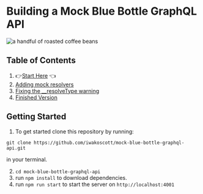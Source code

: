 # Building a Mock Blue Bottle GraphQL API

![a handful of roasted coffee beans](https://images.unsplash.com/photo-1496374200594-218d93021c8c?ixlib=rb-1.2.1&ixid=eyJhcHBfaWQiOjEyMDd9&auto=format&fit=crop&w=1500&q=80)

## Table of Contents

1. 👉[Start Here](https://github.com/iwakoscott/mock-blue-bottle-graphql-api/tree/START) 👈
2. [Adding mock resolvers](https://github.com/iwakoscott/mock-blue-bottle-graphql-api/tree/add-mock-resolvers)
3. [Fixing the \_\_resolveType warning](https://github.com/iwakoscott/mock-blue-bottle-graphql-api/tree/fix-warnings)
4. [Finished Version](https://github.com/iwakoscott/mock-blue-bottle-graphql-api/tree/FINISH)

## Getting Started

1. To get started clone this repository by running:

```
git clone https://github.com/iwakoscott/mock-blue-bottle-graphql-api.git
```

in your terminal.

2. `cd mock-blue-bottle-graphql-api`
3. run `npm install` to download dependencies.
4. run `npm run start` to start the server on `http://localhost:4001`
